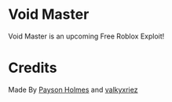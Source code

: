 # Void Master

Void Master is an upcoming Free Roblox Exploit!

# Credits

Made By [Payson Holmes](https://github.com/P-DennyGamingYT/) and [valkyxriez](https://github.com/valkyxriez/)
